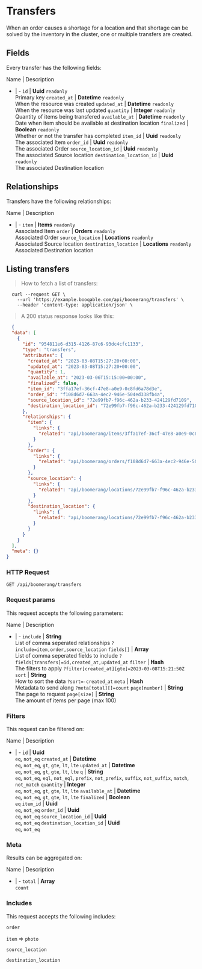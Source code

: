 # Transfers

When an order causes a shortage for a location and that shortage can be solved by the inventory in the cluster, one or multiple transfers are created.

## Fields
Every transfer has the following fields:

Name | Description
- | -
`id` | **Uuid** `readonly`<br>Primary key
`created_at` | **Datetime** `readonly`<br>When the resource was created
`updated_at` | **Datetime** `readonly`<br>When the resource was last updated
`quantity` | **Integer** `readonly`<br>Quantity of items being transfered
`available_at` | **Datetime** `readonly`<br>Date when item should be available at destination location
`finalized` | **Boolean** `readonly`<br>Whether or not the transfer has completed
`item_id` | **Uuid** `readonly`<br>The associated Item
`order_id` | **Uuid** `readonly`<br>The associated Order
`source_location_id` | **Uuid** `readonly`<br>The associated Source location
`destination_location_id` | **Uuid** `readonly`<br>The associated Destination location


## Relationships
Transfers have the following relationships:

Name | Description
- | -
`item` | **Items** `readonly`<br>Associated Item
`order` | **Orders** `readonly`<br>Associated Order
`source_location` | **Locations** `readonly`<br>Associated Source location
`destination_location` | **Locations** `readonly`<br>Associated Destination location


## Listing transfers



> How to fetch a list of transfers:

```shell
  curl --request GET \
    --url 'https://example.booqable.com/api/boomerang/transfers' \
    --header 'content-type: application/json' \
```

> A 200 status response looks like this:

```json
  {
  "data": [
    {
      "id": "954811e6-d315-4126-87c6-93dc4cfc1133",
      "type": "transfers",
      "attributes": {
        "created_at": "2023-03-08T15:27:20+00:00",
        "updated_at": "2023-03-08T15:27:20+00:00",
        "quantity": 1,
        "available_at": "2023-03-06T15:15:00+00:00",
        "finalized": false,
        "item_id": "3ffa17ef-36cf-47e8-a0e9-0c8fd6a78d3e",
        "order_id": "f108d6d7-663a-4ec2-946e-504ed338fb4a",
        "source_location_id": "72e99fb7-f96c-462a-b233-424129fd7109",
        "destination_location_id": "72e99fb7-f96c-462a-b233-424129fd7109"
      },
      "relationships": {
        "item": {
          "links": {
            "related": "api/boomerang/items/3ffa17ef-36cf-47e8-a0e9-0c8fd6a78d3e"
          }
        },
        "order": {
          "links": {
            "related": "api/boomerang/orders/f108d6d7-663a-4ec2-946e-504ed338fb4a"
          }
        },
        "source_location": {
          "links": {
            "related": "api/boomerang/locations/72e99fb7-f96c-462a-b233-424129fd7109"
          }
        },
        "destination_location": {
          "links": {
            "related": "api/boomerang/locations/72e99fb7-f96c-462a-b233-424129fd7109"
          }
        }
      }
    }
  ],
  "meta": {}
}
```

### HTTP Request

`GET /api/boomerang/transfers`

### Request params

This request accepts the following parameters:

Name | Description
- | -
`include` | **String** <br>List of comma seperated relationships `?include=item,order,source_location`
`fields[]` | **Array** <br>List of comma seperated fields to include `?fields[transfers]=id,created_at,updated_at`
`filter` | **Hash** <br>The filters to apply `?filter[created_at][gte]=2023-03-08T15:21:50Z`
`sort` | **String** <br>How to sort the data `?sort=-created_at`
`meta` | **Hash** <br>Metadata to send along `?meta[total][]=count`
`page[number]` | **String** <br>The page to request
`page[size]` | **String** <br>The amount of items per page (max 100)


### Filters

This request can be filtered on:

Name | Description
- | -
`id` | **Uuid** <br>`eq`, `not_eq`
`created_at` | **Datetime** <br>`eq`, `not_eq`, `gt`, `gte`, `lt`, `lte`
`updated_at` | **Datetime** <br>`eq`, `not_eq`, `gt`, `gte`, `lt`, `lte`
`q` | **String** <br>`eq`, `not_eq`, `eql`, `not_eql`, `prefix`, `not_prefix`, `suffix`, `not_suffix`, `match`, `not_match`
`quantity` | **Integer** <br>`eq`, `not_eq`, `gt`, `gte`, `lt`, `lte`
`available_at` | **Datetime** <br>`eq`, `not_eq`, `gt`, `gte`, `lt`, `lte`
`finalized` | **Boolean** <br>`eq`
`item_id` | **Uuid** <br>`eq`, `not_eq`
`order_id` | **Uuid** <br>`eq`, `not_eq`
`source_location_id` | **Uuid** <br>`eq`, `not_eq`
`destination_location_id` | **Uuid** <br>`eq`, `not_eq`


### Meta

Results can be aggregated on:

Name | Description
- | -
`total` | **Array** <br>`count`


### Includes

This request accepts the following includes:

`order`


`item` => 
`photo`




`source_location`


`destination_location`





